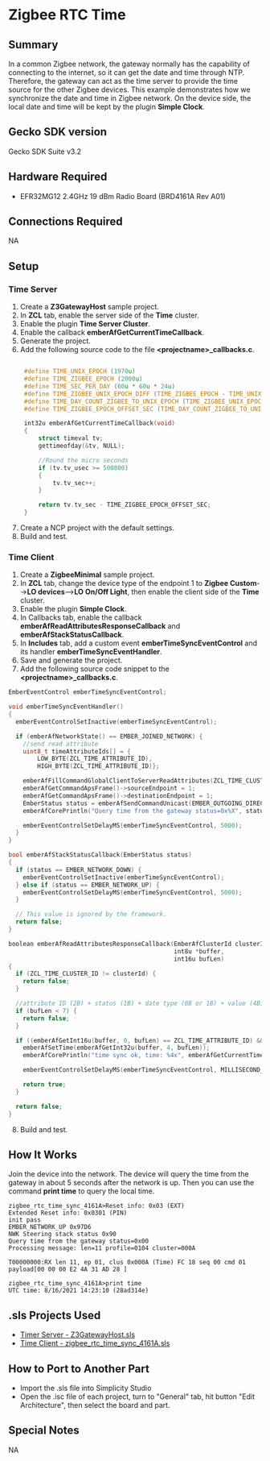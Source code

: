 # Zigbee RTC Time #

## Summary ##
In a common Zigbee network, the gateway normally has the capability of connecting to the internet, so it can get the date and time through NTP. Therefore, the gateway can act as the time server to provide the time source for the other Zigbee devices. This example demonstrates how we synchronize the date and time in Zigbee network. On the device side, the local date and time will be kept by the plugin **Simple Clock**. 

## Gecko SDK version ##
Gecko SDK Suite v3.2

## Hardware Required ##
- EFR32MG12 2.4GHz 19 dBm Radio Board (BRD4161A Rev A01)

## Connections Required ##
NA

## Setup ##
### Time Server ###
1. Create a **Z3GatewayHost** sample project.
2. In **ZCL** tab, enable the server side of the **Time** cluster.
3. Enable the plugin **Time Server Cluster**.
4. Enable the callback **emberAfGetCurrentTimeCallback**.
5. Generate the project.
6. Add the following source code to the file **\<projectname\>_callbacks.c**.
   ```C

    #define TIME_UNIX_EPOCH (1970u)
    #define TIME_ZIGBEE_EPOCH (2000u)
    #define TIME_SEC_PER_DAY (60u * 60u * 24u)
    #define TIME_ZIGBEE_UNIX_EPOCH_DIFF (TIME_ZIGBEE_EPOCH - TIME_UNIX_EPOCH)
    #define TIME_DAY_COUNT_ZIGBEE_TO_UNIX_EPOCH (TIME_ZIGBEE_UNIX_EPOCH_DIFF * 365u + 7u) ///< 30 years and 7 leap days
    #define TIME_ZIGBEE_EPOCH_OFFSET_SEC (TIME_DAY_COUNT_ZIGBEE_TO_UNIX_EPOCH * TIME_SEC_PER_DAY)

    int32u emberAfGetCurrentTimeCallback(void)
    {
        struct timeval tv;
        gettimeofday(&tv, NULL);

        //Round the micro seconds
        if (tv.tv_usec >= 500000)
        {
            tv.tv_sec++;
        }

        return tv.tv_sec - TIME_ZIGBEE_EPOCH_OFFSET_SEC;
    }
   ```
7. Create a NCP project with the default settings.
8. Build and test.


### Time Client ###
1. Create a **ZigbeeMinimal** sample project.
2. In **ZCL** tab, change the device type of the endpoint 1 to **Zigbee Custom**-->**LO devices**-->**LO On/Off Light**, then enable the client side of the **Time** cluster.
3. Enable the plugin **Simple Clock**.
4. In Callbacks tab, enable the callback **emberAfReadAttributesResponseCallback** and **emberAfStackStatusCallback**.
5. In **Includes** tab, add a custom event **emberTimeSyncEventControl** and its handler **emberTimeSyncEventHandler**.
6. Save and generate the project.
7. Add the following source code snippet to the **\<projectname\>_callbacks.c**.
  
  ```C
  EmberEventControl emberTimeSyncEventControl;

  void emberTimeSyncEventHandler()
  {
    emberEventControlSetInactive(emberTimeSyncEventControl);

    if (emberAfNetworkState() == EMBER_JOINED_NETWORK) {
      //send read attribute
      uint8_t timeAttributeIds[] = {
          LOW_BYTE(ZCL_TIME_ATTRIBUTE_ID),
          HIGH_BYTE(ZCL_TIME_ATTRIBUTE_ID)};

      emberAfFillCommandGlobalClientToServerReadAttributes(ZCL_TIME_CLUSTER_ID, timeAttributeIds, sizeof(timeAttributeIds));
      emberAfGetCommandApsFrame()->sourceEndpoint = 1;
      emberAfGetCommandApsFrame()->destinationEndpoint = 1;
      EmberStatus status = emberAfSendCommandUnicast(EMBER_OUTGOING_DIRECT, 0x0000);
      emberAfCorePrintln("Query time from the gateway status=0x%X", status);

      emberEventControlSetDelayMS(emberTimeSyncEventControl, 5000);
    }
  }

  bool emberAfStackStatusCallback(EmberStatus status)
  {
    if (status == EMBER_NETWORK_DOWN) {
      emberEventControlSetInactive(emberTimeSyncEventControl);
    } else if (status == EMBER_NETWORK_UP) {
      emberEventControlSetDelayMS(emberTimeSyncEventControl, 5000);
    }

    // This value is ignored by the framework.
    return false;
  }

  boolean emberAfReadAttributesResponseCallback(EmberAfClusterId clusterId,
                                                int8u *buffer,
                                                int16u bufLen)
  {
    if (ZCL_TIME_CLUSTER_ID != clusterId) {
      return false;
    }

    //attribute ID (2B) + status (1B) + date type (0B or 1B) + value (4B)
    if (bufLen < 7) {
      return false;
    }

    if ((emberAfGetInt16u(buffer, 0, bufLen) == ZCL_TIME_ATTRIBUTE_ID) && (emberAfGetInt8u(buffer, 2, bufLen) == EMBER_ZCL_STATUS_SUCCESS)) {
      emberAfSetTime(emberAfGetInt32u(buffer, 4, bufLen));
      emberAfCorePrintln("time sync ok, time: %4x", emberAfGetCurrentTime());

      emberEventControlSetDelayMS(emberTimeSyncEventControl, MILLISECOND_TICKS_PER_DAY);

      return true;
    }

    return false;
  }  
  ```
8.  Build and test.

## How It Works ##
Join the device into the network. The device will query the time from the gateway in about 5 seconds after the network is up. Then you can use the command **print time** to query the local time.
```
zigbee_rtc_time_sync_4161A>Reset info: 0x03 (EXT)
Extended Reset info: 0x0301 (PIN)
init pass
EMBER_NETWORK_UP 0x97D6
NWK Steering stack status 0x90
Query time from the gateway status=0x00
Processing message: len=11 profile=0104 cluster=000A

T00000000:RX len 11, ep 01, clus 0x000A (Time) FC 18 seq 00 cmd 01 payload[00 00 00 E2 4A 31 AD 28 ]

zigbee_rtc_time_sync_4161A>print time
UTC time: 8/16/2021 14:23:10 (28ad314e)
```

## .sls Projects Used ##
- [Timer Server - Z3GatewayHost.sls](SimplicityStudio/Z3GatewayHost.sls)
- [Time Client - zigbee_rtc_time_sync_4161A.sls](SimplicityStudio/zigbee_rtc_time_sync_4161A.sls)

## How to Port to Another Part ##
- Import the .sls file into Simplicity Studio
- Open the .isc file of each project, turn to "General" tab, hit button "Edit Architecture", then select the board and part.

## Special Notes ##
NA
